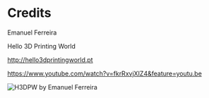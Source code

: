 Credits
===
Emanuel Ferreira

Hello 3D Printing World

http://hello3dprintingworld.pt

https://www.youtube.com/watch?v=fkrRxvjXIZ4&feature=youtu.be

![H3DPW by Emanuel Ferreira](https://raw.githubusercontent.com/BITalinoWorld/3d-models-freestyle-plux/master/H3DPW%20%5Bscreenshot%5D.png)
